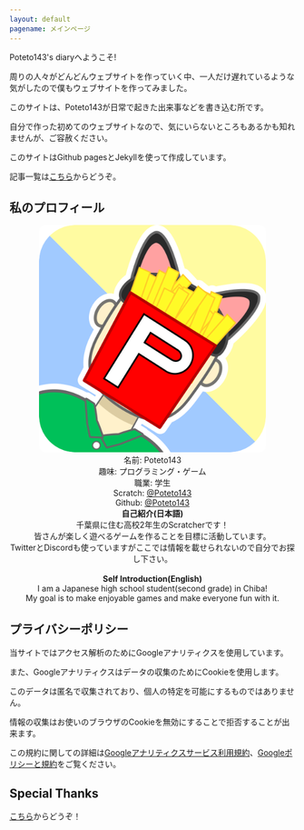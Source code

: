 ```yaml
---
layout: default
pagename: メインページ
---
```

Poteto143's diaryへようこそ!

周りの人々がどんどんウェブサイトを作っていく中、一人だけ遅れているような気がしたので僕もウェブサイトを作ってみました。

このサイトは、Poteto143が日常で起きた出来事などを書き込む所です。

自分で作った初めてのウェブサイトなので、気にいらないところもあるかも知れませんが、ご容赦ください。

このサイトはGithub pagesとJekyllを使って作成しています。

記事一覧は<a href="posts">こちら</a>からどうぞ。

## 私のプロフィール
<div style="text-align:center;">
<img src="assets/images/Icon.png" width="400px" height="400px" style=" border-radius: 10px;">
<br>
名前: Poteto143
<br>
趣味: プログラミング・ゲーム
<br>
職業: 学生
<br>
Scratch: <a href="https://scratch.mit.edu/users/Poteto143/">@Poteto143</a>
<br>
Github: <a href="https://github.com/Poteto143">@Poteto143</a>
<br>
<b>自己紹介(日本語)</b>
<br>
千葉県に住む高校2年生のScratcherです！
<br>
皆さんが楽しく遊べるゲームを作ることを目標に活動しています。
<br>
TwitterとDiscordも使っていますがここでは情報を載せられないので自分でお探し下さい。
<br>
<br>
<b>Self Introduction(English)</b>
<br>
I am a Japanese high school student(second grade) in Chiba!
<br>
My goal is to make enjoyable games and make everyone fun with it.
</div>

## プライバシーポリシー
当サイトではアクセス解析のためにGoogleアナリティクスを使用しています。

また、Googleアナリティクスはデータの収集のためにCookieを使用します。

このデータは匿名で収集されており、個人の特定を可能にするものではありません。

情報の収集はお使いのブラウザのCookieを無効にすることで拒否することが出来ます。

この規約に関しての詳細は<a href="https://marketingplatform.google.com/about/analytics/terms/jp/">Googleアナリティクスサービス利用規約</a>、<a href="https://www.google.com/intl/ja/policies/privacy/partners/">Googleポリシーと規約</a>をご覧ください。
## Special Thanks
<a href="credit">こちら</a>からどうぞ！
